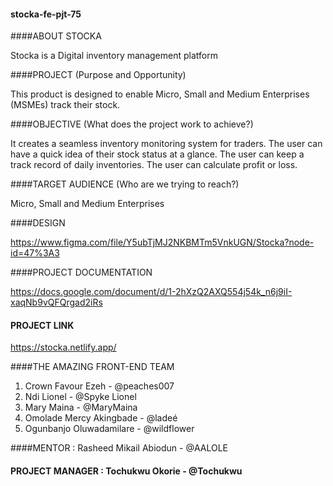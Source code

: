 #### stocka-fe-pjt-75

####ABOUT STOCKA

Stocka is a Digital inventory management platform



####PROJECT (Purpose and Opportunity)

This product is designed to enable Micro, Small and Medium Enterprises (MSMEs) track their stock.



####OBJECTIVE (What does the project work to achieve?)

It creates a seamless inventory monitoring system for traders. 
The user can have a quick idea of their stock status at a glance. 
The user can keep a track record of daily inventories.
The user can calculate profit or loss.



####TARGET AUDIENCE (Who are we trying to reach?)

Micro, Small and Medium Enterprises
 
 
 
####DESIGN

https://www.figma.com/file/Y5ubTjMJ2NKBMTm5VnkUGN/Stocka?node-id=47%3A3



####PROJECT DOCUMENTATION

https://docs.google.com/document/d/1-2hXzQ2AXQ554j54k_n6j9iI-xaqNb9vQFQrgad2iRs



#### PROJECT LINK
https://stocka.netlify.app/


####THE AMAZING FRONT-END TEAM

1. Crown Favour Ezeh - @peaches007
2. Ndi Lionel - @Spyke Lionel
3. Mary Maina - @MaryMaina
4. Omolade Mercy Akingbade - @ladeé
5. Ogunbanjo Oluwadamilare - @wildflower



####MENTOR : Rasheed Mikail Abiodun - @AALOLE

#### PROJECT MANAGER : Tochukwu Okorie - @Tochukwu
